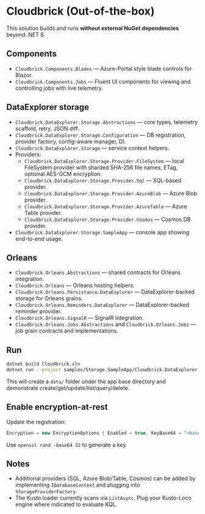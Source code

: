 # Cloudbrick (Out-of-the-box)

This solution builds and runs **without external NuGet dependencies** beyond .NET 8.

## Components
- `Cloudbrick.Components.Blades` — Azure-Portal style blade controls for Blazor.
- `Cloudbrick.Components.Jobs` — Fluent UI components for viewing and controlling jobs with live telemetry.

## DataExplorer storage
- `Cloudbrick.DataExplorer.Storage.Abstractions` — core types, telemetry scaffold, retry, JSON diff.
- `Cloudbrick.DataExplorer.Storage.Configuration` — DB registration, provider factory, config-aware manager, DI.
- `Cloudbrick.DataExplorer.Storage` — service context helpers.
- Providers:
  - `Cloudbrick.DataExplorer.Storage.Provider.FileSystem` — local FileSystem provider with sharded SHA-256 file names, ETag, optional AES-GCM encryption.
  - `Cloudbrick.DataExplorer.Storage.Provider.Sql` — SQL-based provider.
  - `Cloudbrick.DataExplorer.Storage.Provider.AzureBlob` — Azure Blob provider.
  - `Cloudbrick.DataExplorer.Storage.Provider.AzureTable` — Azure Table provider.
  - `Cloudbrick.DataExplorer.Storage.Provider.Cosmos` — Cosmos DB provider.
- `Cloudbrick.DataExplorer.Storage.SampleApp` — console app showing end-to-end usage.

## Orleans
- `Cloudbrick.Orleans.Abstractions` — shared contracts for Orleans integration.
- `Cloudbrick.Orleans` — Orleans hosting helpers.
- `Cloudbrick.Orleans.Persistance.DataExplorer` — DataExplorer-backed storage for Orleans grains.
- `Cloudbrick.Orleans.Reminders.DataExplorer` — DataExplorer-backed reminder provider.
- `Cloudbrick.Orleans.SignalR` — SignalR integration.
- `Cloudbrick.Orleans.Jobs.Abstractions` and `Cloudbrick.Orleans.Jobs` — job grain contracts and implementations.

## Run
```bash
dotnet build Cloudbrick.sln
dotnet run --project samples/Storage.SampleApp/Cloudbrick.DataExplorer.Storage.SampleApp.csproj
```
This will create a `data/` folder under the app base directory and demonstrate create/get/update/list/query/delete.

## Enable encryption-at-rest
Update the registration:
```csharp
Encryption = new EncryptionOptions { Enabled = true, KeyBase64 = "<base64-32-byte-key>", KeyId = "k1" }
```
Use `openssl rand -base64 32` to generate a key.

## Notes
- Additional providers (SQL, Azure Blob/Table, Cosmos) can be added by implementing `IDatabaseContext` and plugging into `StorageProviderFactory`.
- The Kusto loader currently scans via `ListAsync`. Plug your Kusto-Loco engine where indicated to evaluate KQL.
